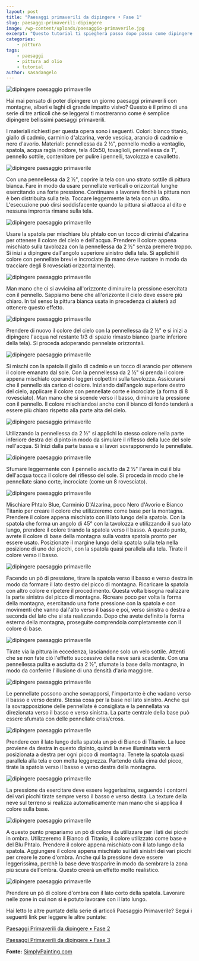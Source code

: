 ```yaml
---
layout: post
title: "Paesaggi primaverili da dipingere • Fase 1"
slug: paesaggi-primaverili-dipingere
image: /wp-content/uploads/paesaggio-primaverile.jpg
excerpt: "Questo tutorial ti spiegherà passo dopo passo come dipingere paesaggi primaverili con montagne, laghi, alberi di grande impatto visivo."
categories:
    - pittura
tags:
    - paesaggi
    - pittura ad olio
    - tutorial
author: sasadangelo
---
```


![dipingere paesaggio primaverile](/wp-content/uploads/paesaggio-primaverile.jpg "dipingere paesaggio primaverile")

Hai mai pensato di poter dipingere un giorno paesaggi primaverili con montagne, alberi e laghi di grande impatto visivo? Questo è il primo di una serie di tre articoli che se leggerai ti mostreranno come è semplice dipingere bellissimi paesaggi primaverili.

I materiali richiesti per questa opera sono i seguenti. Colori: bianco titanio, giallo di cadmio, carminio d'alzarina, verde vescica, arancio di cadmio e nero d'avorio. Materiali: pennellessa da 2 ½", pennello medio a ventaglio, spatola, acqua ragia inodore, tela 40x50, tovaglioli, pennellessa da 1", pennello sottile, contenitore per pulire i pennelli, tavolozza e cavalletto.

![dipingere paesaggio primaverile](/wp-content/uploads/paesaggio-primaverile-1.jpg "dipingere paesaggio primaverile")

Con una pennellessa da 2 ½", coprire la tela con uno strato sottile di pittura bianca. Fare in modo da usare pennellate verticali o orizzontali lunghe esercitando una forte pressione. Continuare a lavorare finchè la pittura non è ben distribuita sulla tela. Toccare leggermente la tela con un dito. L'esecuzione può dirsi soddisfacente quando la pittura si attacca al dito e nessuna impronta rimane sulla tela.

![dipingere paesaggio primaverile](/wp-content/uploads/paesaggio-primaverile-2.jpg "dipingere paesaggio primaverile")

Usare la spatola per mischiare blu phtalo con un tocco di crimisi d'alzarina per ottenere il colore del cielo e dell'acqua. Prendere il colore appena mischiato sulla tavolozza con la pennellessa da 2 ½" senza premere troppo. Si inizi a dipingere dall'angolo superiore sinistro della tela. Si applichi il colore con pennellate brevi e incrociate (la mano deve ruotare in modo da tracciare degli 8 rovesciati orizzontalmente).

![dipingere paesaggio primaverile](/wp-content/uploads/paesaggio-primaverile-3.jpg "dipingere paesaggio primaverile")

Man mano che ci si avvicina all'orizzonte diminuire la pressione esercitata con il pennello. Sappiamo bene che all'orizzonte il cielo deve essere più chiaro. In tal senso la pittura bianca usata in precedenza ci aiuterà ad ottenere questo effetto.

![dipingere paesaggio primaverile](/wp-content/uploads/paesaggio-primaverile-4.jpg "dipingere paesaggio primaverile")

Prendere di nuovo il colore del cielo con la pennellessa da 2 ½" e si inizi a dipingere l'acqua nel restante 1/3 di spazio rimasto bianco (parte inferiore della tela). Si proceda adoperando pennelate orizzontali.

![dipingere paesaggio primaverile](/wp-content/uploads/paesaggio-primaverile-5.jpg "dipingere paesaggio primaverile")

Si mischi con la spatola il giallo di cadmio e un tocco di arancio per ottenere il colore emanato dal sole. Con la pennellessa da 2 ½" si prenda il colore appena mischiato operando leggeri colpettini sulla tavolozza. Assicurarsi che il pennello sia carico di colore. Iniziando dall'angolo superiore destro del cielo, applicare il colore con pennellate corte e incrociate (a forma di 8 rovesciato). Man mano che si scende verso il basso, diminuire la pressione con il pennello. Il colore mischiandosi anche con il bianco di fondo tenderà a essere più chiaro rispetto alla parte alta del cielo.

![dipingere paesaggio primaverile](/wp-content/uploads/paesaggio-primaverile-6.jpg "dipingere paesaggio primaverile")

Utilizzando la pennellessa da 2 ½" si applichi lo stesso colore nella parte inferiore destra del dipinto in modo da simulare il riflesso della luce del sole nell'acqua. Si Inizi dalla parte bassa e si lavori sovrapponendo le pennellate.

![dipingere paesaggio primaverile](/wp-content/uploads/paesaggio-primaverile-7.jpg "dipingere paesaggio primaverile")

Sfumare leggermente con il pennello asciutto da 2 ½" l'area in cui il blu dell'acqua tocca il colore del riflesso del sole. Si proceda in modo che le pennellate siano corte, incrociate (come un 8 rovesciato).

![dipingere paesaggio primaverile](/wp-content/uploads/paesaggio-primaverile-8.jpg "dipingere paesaggio primaverile")

Mischiare Phtalo Blue, Carminio D'Alzarina, poco Nero d'Avorio e Bianco Titanio per creare il colore che utilizzeremo come base per la montagna. Prendere il colore appena mischiato con il lato lungo della spatola. Con la spatola che forma un angolo di 45° con la tavolozza e utilizzando il suo lato lungo, prendere il colore tirando la spatola verso il basso. A questo punto, avrete il colore di base della montagna sulla vostra spatola pronto per essere usato. Posizionate il margine lungo della spatola sulla tela nella posizione di uno dei picchi, con la spatola quasi parallela alla tela. Tirate il colore verso il basso.

![dipingere paesaggio primaverile](/wp-content/uploads/paesaggio-primaverile-9.jpg "dipingere paesaggio primaverile")

Facendo un pò di pressione, tirare la spatola verso il basso e verso destra in modo da formare il lato destro del picco di montagna. Ricaricare la spatola con altro colore e ripetere il procedimento. Questa volta bisogna realizzare la parte sinistra del picco di montagna. Ricreare poco per volta la forma della montagna, esercitando una forte pressione con la spatola e con movimenti che vanno dall'alto verso il basso e poi, verso sinistra o destra a seconda del lato che si sta realizzando. Dopo che avete definito la forma esterna della montagna, proseguite comprendola completamente con il colore di base.

![dipingere paesaggio primaverile](/wp-content/uploads/paesaggio-primaverile-10.jpg "dipingere paesaggio primaverile")

Tirate via la pittura in eccedenza, lasciandone solo un velo sottile. Attenti che se non fate ciò l'effetto successivo della neve sarà scadente. Con una pennellessa pulita e asciutta da 2 ½", sfumate la base della montagna, in modo da conferire l'illusione di una densità d'aria maggiore.

![dipingere paesaggio primaverile](/wp-content/uploads/paesaggio-primaverile-11.jpg "dipingere paesaggio primaverile")

Le pennellate possono anche sovrapporsi, l'importante è che vadano verso il basso e verso destra. Stessa cosa per la base nel lato sinistro. Anche qui la sovrapposizione delle pennellate è consigliata e la pennellata va direzionata verso il basso e verso sinistra. La parte centrale della base può essere sfumata con delle pennellate criss/cross.

![dipingere paesaggio primaverile](/wp-content/uploads/paesaggio-primaverile-12.jpg "dipingere paesaggio primaverile")

Prendere con il lato lungo della spatola un pò di Bianco di Titanio. La luce proviene da destra in questo dipinto, quindi la neve illuminata verrà posizionata a destra per ogni picco di montagna. Tenete la spatola quasi parallela alla tela e con molta leggerezza. Partendo dalla cima del picco, tirate la spatola verso il basso e verso destra della montagna.

![dipingere paesaggio primaverile](/wp-content/uploads/paesaggio-primaverile-13.jpg "dipingere paesaggio primaverile")

La pressione da esercitare deve essere leggerissima, seguendo i contorni dei vari picchi tirate sempre verso il basso e verso destra. La texture della neve sul terreno si realizza automaticamente man mano che si applica il colore sulla base.

![dipingere paesaggio primaverile](/wp-content/uploads/paesaggio-primaverile-14.jpg "dipingere paesaggio primaverile")

A questo punto prepariamo un pò di colore da utilizzare per i lati dei picchi in ombra. Utilizzeremo il Bianco di Titanio, il colore utilizzato come base e del Blu Phtalo. Prendere il colore appena mischiato con il lato lungo della spatola. Aggiungere il colore appena mischiato sui lati sinistri dei vari picchi per creare le zone d'ombra. Anche qui la pressione deve essere leggerissima, perchè la base deve trasparire in modo da sembrare la zona più scura dell'ombra. Questo creerà un effetto molto realistico.

![dipingere paesaggio primaverile](/wp-content/uploads/paesaggio-primaverile-15.jpg "dipingere paesaggio primaverile")

Prendere un pò di colore d'ombra con il lato corto della spatola. Lavorare nelle zone in cui non si è potuto lavorare con il lato lungo.

Hai letto le altre puntate della serie di articoli Paesaggio Primaverile? Segui i seguenti link per leggere le altre puntate:

[Paesaggi Primaverili da dipingere • Fase 2](https://www.disegnoepittura.it/paesaggi-primaverili-dipingere-2/)

[Paesaggi Primaverili da dipingere • Fase 3](https://www.disegnoepittura.it/paesaggi-primaverili-dipingere-3/)

**Fonte:** [SimplyPainting.com](http://simplypainting.com/)
